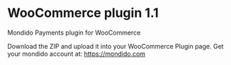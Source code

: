 
WooCommerce plugin 1.1
==========

Mondido Payments plugin for WooCommerce  

Download the ZIP and upload it into your WooCommerce Plugin page.
Get your mondido account at: https://mondido.com
